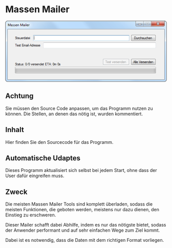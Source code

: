 ﻿# Massen Mailer
<p align="center">
  <img src="Screenshot.png">
</p>

## Achtung
Sie müssen den Source Code anpassen, um das Programm nutzen zu können. Die Stellen, an denen das nötig ist, wurden kommentiert.

## Inhalt
Hier finden Sie den Sourcecode für das Programm.

## Automatische Udaptes
Dieses Programm aktualisiert sich selbst bei jedem Start, ohne dass der User dafür eingreifen muss.

## Zweck
Die meisten Massen Mailer Tools sind komplett überladen, sodass die meisten Funktionen, die geboten werden, meistens nur dazu dienen, den Einstieg zu erschweren.

Dieser Mailer schafft dabei Abhilfe, indem es nur das nötigste bietet, sodass der Anwender performant und auf sehr einfachen Wege zum Ziel kommt.

Dabei ist es notwendig, dass die Daten mit dem richtigen Format vorliegen.
